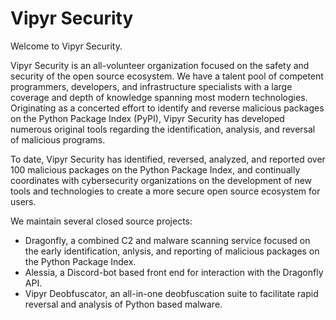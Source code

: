 # Vipyr Security

Welcome to Vipyr Security.

Vipyr Security is an all-volunteer organization focused on the safety and security of the open source ecosystem. We have a talent pool of competent programmers, developers, and infrastructure specialists with a large coverage and depth of knowledge spanning most modern technologies. Originating as a concerted effort to identify and reverse malicious packages on the Python Package Index (PyPI), Vipyr Security has developed numerous original tools regarding the identification, analysis, and reversal of malicious programs.

To date, Vipyr Security has identified, reversed, analyzed, and reported over 100 malicious packages on the Python Package Index, and continually coordinates with cybersecurity organizations on the development of new tools and technologies to create a more secure open source ecosystem for users. 

We maintain several closed source projects:
* Dragonfly, a combined C2 and malware scanning service focused on the early identification, anlysis, and reporting of malicious packages on the Python Package Index. 
* Alessia, a Discord-bot based front end for interaction with the Dragonfly API. 
* Vipyr Deobfuscator, an all-in-one deobfuscation suite to facilitate rapid reversal and analysis of Python based malware. 
